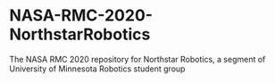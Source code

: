 # NASA-RMC-2020-NorthstarRobotics
The NASA RMC 2020 repository for Northstar Robotics, a segment of University of Minnesota Robotics student group
